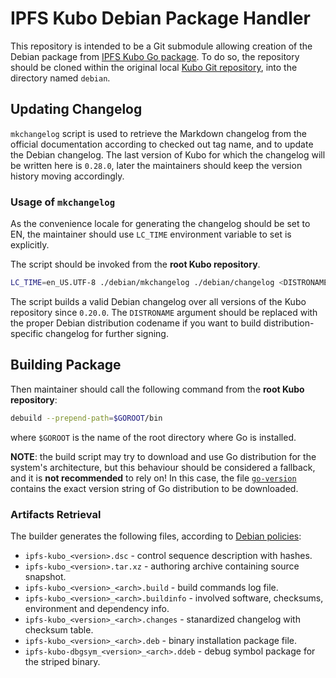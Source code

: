 # IPFS Kubo Debian Package Handler

This repository is intended to be a Git submodule allowing creation of the Debian package from [IPFS Kubo Go package](https://github.com/ipfs/kubo/). To do so, the repository should be cloned within the original local [Kubo Git repository](https://github.com/ipfs/kubo/), into the directory named `debian`. 

## Updating Changelog
`mkchangelog` script is used to retrieve the Markdown changelog from the official documentation according to checked out tag name, and to update the Debian changelog. The last version of Kubo for which the changelog will be written here is `0.28.0`, later the maintainers should keep the version history moving accordingly.

### Usage of `mkchangelog`
As the convenience locale for generating the changelog should be set to EN, the maintainer should use `LC_TIME` environment variable to set is explicitly.

The script should be invoked from the **root Kubo repository**.
```bash
LC_TIME=en_US.UTF-8 ./debian/mkchangelog ./debian/changelog <DISTRONAME>
```

The script builds a valid Debian changelog over all versions of the Kubo repository since `0.20.0`. The `DISTRONAME` argument should be replaced with the proper Debian distribution codename if you want to build distribution-specific changelog for further signing.

## Building Package
Then maintainer should call the following command from the **root Kubo repository**:

```sh
debuild --prepend-path=$GOROOT/bin
```
where `$GOROOT` is the name of the root directory where Go is installed.

**NOTE**: the build script may try to download and use Go distribution for the system's architecture, but this behaviour should be considered a fallback, and it is **not recommended** to rely on! In this case, the file [`go-version`](./go-version) contains the exact version string of Go distribution to be downloaded.

### Artifacts Retrieval
The builder generates the following files, according to [Debian policies](https://www.debian.org/doc/debian-policy/):

- `ipfs-kubo_<version>.dsc` - control sequence description with hashes.
- `ipfs-kubo_<version>.tar.xz` - authoring archive containing source snapshot.
- `ipfs-kubo_<version>_<arch>.build` - build commands log file.
- `ipfs-kubo_<version>_<arch>.buildinfo` - involved software, checksums, environment and dependency info.
- `ipfs-kubo_<version>_<arch>.changes` - stanardized changelog with checksum table.
- `ipfs-kubo_<version>_<arch>.deb` - binary installation package file.
- `ipfs-kubo-dbgsym_<version>_<arch>.ddeb` - debug symbol package for the striped binary.

